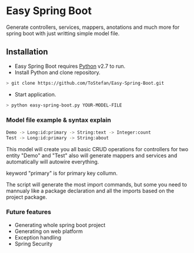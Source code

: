 # Easy Spring Boot

Generate controllers, services, mappers, anotations and much more for spring boot with just writting simple model file.

## Installation

+ Easy Spring Boot requires [Python](https://www.python.org/) v2.7 to run.
+ Install Python and clone repository.

```sh
> git clone https://github.com/ToStefan/Easy-Spring-Boot.git
```

+ Start application.

```sh
> python easy-spring-boot.py YOUR-MODEL-FILE
```

### Model file example & syntax explain

```sh
Demo -> Long:id:primary -> String:text -> Integer:count
Test -> Long:id:primary -> String:about
```

This model will create you all basic CRUD operations for controllers for two entity "Demo" and "Test" also will generate mappers and services and automatically will autowire everything.

keyword "primary" is for primary key collumn.

The script will generate the most import commands, but some you need to mannualy like a package declaration and all the imports based on the project package.

### Future features

+ Generating whole spring boot project 
+ Generating on web platform
+ Exception handling
+ Spring Security

